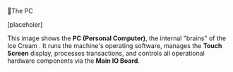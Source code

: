The PC

\[placeholer\]

This image shows the **PC (Personal Computer)**, the internal "brains" of the Ice Cream . It runs the machine's operating software, manages the **Touch Screen** display, processes transactions, and controls all operational hardware components via the **Main IO Board**.